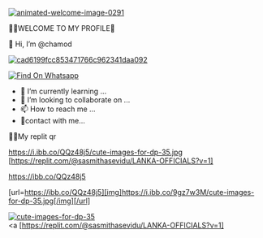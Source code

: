 <a href="https://ibb.co/KWMJBRC"><img src="https://i.ibb.co/KWMJBRC/animated-welcome-image-0291.gif" alt="animated-welcome-image-0291" border="0"></a>

🧚‍♀️WELCOME TO MY PROFILE👒



👋 Hi, I’m @chamod



<a href="https://ibb.co/b6StQzG"><img src="https://i.ibb.co/b6StQzG/cad6199fcc853471766c962341daa092.jpg" alt="cad6199fcc853471766c962341daa092" border="0"></a>
 

[![Find On Whatsapp ](https://img.shields.io/badge/Findon-whatsapp-red.svg)](https://Wa.me/+94702256963)


- 🌱 I’m currently learning ...
- 💞️ I’m looking to collaborate on ...
- 📫 How to reach me ...
- 🤗contact with me...


<!---
sasmithasevidu/sasmithasevidu is a ✨ special ✨ repository because its `README.md` (this file) appears on your GitHub profile.
You can click the Preview link to take a look at your changes.
--->
🧚‍♀️My replit qr

https://i.ibb.co/QQz48j5/cute-images-for-dp-35.jpg [https://replit.com/@sasmithasevidu/LANKA-OFFICIALS?v=1]

https://ibb.co/QQz48j5

[url=https://ibb.co/QQz48j5][img]https://i.ibb.co/9gz7w3M/cute-images-for-dp-35.jpg[/img][/url]


<a href="https://ibb.co/QQz48j5"><img src="https://i.ibb.co/9gz7w3M/cute-images-for-dp-35.jpg" alt="cute-images-for-dp-35" border="0"></a><br /><a [https://replit.com/@sasmithasevidu/LANKA-OFFICIALS?v=1]
